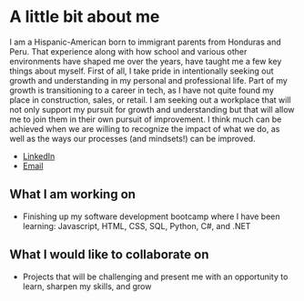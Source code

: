 # A little bit about me
I am a Hispanic-American born to immigrant parents from Honduras and Peru. That experience along with how school and various other environments have shaped me over the years, have taught me a few key things about myself. First of all, I take pride in intentionally seeking out growth and understanding in my personal and professional life. Part of my growth is transitioning to a career in tech, as I have not quite found my place in construction, sales, or retail. I am seeking out a workplace that will not only support my pursuit for growth and understanding but that will allow me to join them in their own pursuit of improvement. I think much can be achieved when we are willing to recognize the impact of what we do, as well as the ways our processes (and mindsets!) can be improved.
- [LinkedIn](https://www.linkedin.com/in/danielmalvarez/)
- [Email](mailto:dannymalvarez@gmail.com)

## What I am working on
- Finishing up my software development bootcamp where I have been learning: Javascript, HTML, CSS, SQL, Python, C#, and .NET

## What I would like to collaborate on
- Projects that will be challenging and present me with an opportunity to learn, sharpen my skills, and grow


<!---
dannymalvarez/dannymalvarez is a ✨ special ✨ repository because its `README.md` (this file) appears on your GitHub profile.
You can click the Preview link to take a look at your changes.
--->
